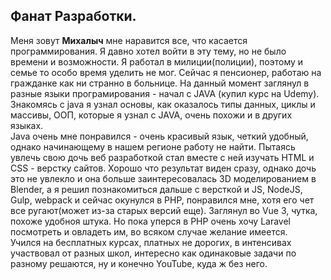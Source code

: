 ## Фанат Разработки.

Меня зовут **Михалыч** мне наравится все, что касается программирования.
Я давно хотел войти в эту тему, но не было времени и возможности. Я работал в милиции(полиции), поэтому и семье то особо время уделить не мог. Сейчас я пенсионер, работаю на гражданке как ни странно в больнице. На данный момент заглянул в разные языки програмирования - начал с JAVA (купил курс на Udemy). Знакомясь с java я узнал основы, как оказалось типы данных, циклы и массивы, ООП, которые я узнал с JAVA, очень похожи и в других языках.  
Java очень мне понравился - очень красивый язык, четкий удобный, однако начинающему в нашем регионе работу не найти. 
Пытаясь увлечь свою дочь веб разработкой стал вместе с ней изучать HTML и CSS - верстку сайтов. Хорошо что результат виден сразу, однако дочь это не увлекло и она больше заинтересовалась 3D моделированием в Blender, а я решил познакомиться дальше с версткой и JS, NodeJS, Gulp, webpack и сейчас окунулся в PHP, понравился мне, хотя его чет все ругают(может из-за старых версий еще). Заглянул во Vue 3, чутка, похоже удобноя штука. Но пока уперся в PHP очень хочу Laravel посмотреть и овладеть им, во всяком случае желание имеется.     
Учился на бесплатных курсах, платных не дорогих, в интенсивах участвовал от разных школ, интересно как одинаковые задачи по разному решаются, ну и конечно YouTube, куда ж без него.


<!--
**Michalicch/michalicch** is a ✨ _special_ ✨ repository because its `README.md` (this file) appears on your GitHub profile.

Here are some ideas to get you started:

- 🔭 I’m currently working on ...
- 🌱 I’m currently learning ...
- 👯 I’m looking to collaborate on ...
- 🤔 I’m looking for help with ...
- 💬 Ask me about ...
- 📫 How to reach me: ...
- 😄 Pronouns: ...
- ⚡ Fun fact: ...
-->

